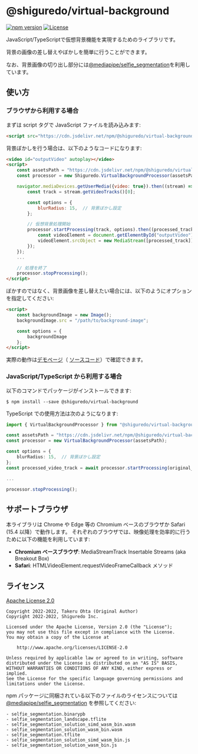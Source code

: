 # @shiguredo/virtual-background

[![npm version](https://badge.fury.io/js/@shiguredo%2Fvirtual-background.svg)](https://badge.fury.io/js/@shiguredo%2Fvirtual-background)
[![License](https://img.shields.io/badge/License-Apache%202.0-blue.svg)](https://opensource.org/licenses/Apache-2.0)

JavaScript/TypeScriptで仮想背景機能を実現するためのライブラリです。

背景の画像の差し替えやぼかしを簡単に行うことができます。

なお、背景画像の切り出し部分には[@mediapipe/selfie_segmentation](https://www.npmjs.com/package/@mediapipe/selfie_segmentation)を利用しています。

## 使い方

### ブラウザから利用する場合

まずは script タグで JavaScript ファイルを読み込みます:
```html
<script src="https://cdn.jsdelivr.net/npm/@shiguredo/virtual-background@latest/dist/virtual_background.js"></script>
```

背景ぼかしを行う場合は、以下のようなコードになります:
```html
<video id="outputVideo" autoplay></video>
<script>
    const assetsPath = "https://cdn.jsdelivr.net/npm/@shiguredo/virtual-background@latest/dist";
    const processor = new Shiguredo.VirtualBackgroundProcessor(assetsPath);

    navigator.mediaDevices.getUserMedia({video: true}).then((stream) => {
        const track = stream.getVideoTracks()[0];

        const options = {
            blurRadius: 15,  // 背景ぼかし設定
        };

        // 仮想背景処理開始
        processor.startProcessing(track, options).then((processed_track) => {
            const videoElement = document.getElementById("outputVideo"); // 映像の出力先を取得
            videoElement.srcObject = new MediaStream([processed_track]);
        });
    });
    ...

    // 処理を終了
    processor.stopProcessing();
</script>
```

ぼかすのではなく、背景画像を差し替えたい場合には、以下のようにオプションを指定してください:
```html
<script>
    const backgroundImage = new Image();
    backgroundImage.src = "/path/to/background-image";

    const options = {
        backgroundImage
    };
</script>
```

実際の動作は[デモページ](https://shiguredo.github.io/media-processors/virtual-background/)（
[ソースコード](https://github.com/shiguredo/media-processors/blob/develop/examples/virtual-background/main.mts)）で確認できます。


### JavaScript/TypeScript から利用する場合

以下のコマンドでパッケージがインストールできます:
```
$ npm install --save @shiguredo/virtual-background
```

TypeScript での使用方法は次のようになります:
```typescript
import { VirtualBackgroundProcessor } from "@shiguredo/virtual-background";

const assetsPath = "https://cdn.jsdelivr.net/npm/@shiguredo/virtual-background@latest/dist";
const processor = new VirtualBackgroundProcessor(assetsPath);

const options = {
    blurRadius: 15,  // 背景ぼかし設定
};
const processed_video_track = await processor.startProcessing(original_video_track, options);

...

processor.stopProcessing();
```

## サポートブラウザ

本ライブラリは Chrome や Edge 等の Chromium ベースのブラウザか Safari (15.4 以降）で動作します。
それぞれのブラウザでは、映像処理を効率的に行うために以下の機能を利用しています:
- **Chromium ベースブラウザ**: MediaStreamTrack Insertable Streams (aka Breakout Box)
- **Safari**: HTMLVideoElement.requestVideoFrameCallback メソッド

## ライセンス

[Apache License 2.0](https://www.apache.org/licenses/LICENSE-2.0)

```
Copyright 2022-2022, Takeru Ohta (Original Author)
Copyright 2022-2022, Shiguredo Inc.

Licensed under the Apache License, Version 2.0 (the "License");
you may not use this file except in compliance with the License.
You may obtain a copy of the License at

    http://www.apache.org/licenses/LICENSE-2.0

Unless required by applicable law or agreed to in writing, software
distributed under the License is distributed on an "AS IS" BASIS,
WITHOUT WARRANTIES OR CONDITIONS OF ANY KIND, either express or implied.
See the License for the specific language governing permissions and
limitations under the License.
```

npm パッケージに同梱されている以下のファイルのライセンスについては
[@mediapipe/selfie_segmentation](https://www.npmjs.com/package/@mediapipe/selfie_segmentation) を参照してください:
```
- selfie_segmentation.binarypb
- selfie_segmentation_landscape.tflite
- selfie_segmentation_solution_simd_wasm_bin.wasm
- selfie_segmentation_solution_wasm_bin.wasm
- selfie_segmentation.tflite
- selfie_segmentation_solution_simd_wasm_bin.js
- selfie_segmentation_solution_wasm_bin.js
```
